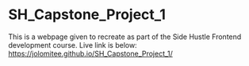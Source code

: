 # SH_Capstone_Project_1
This is a webpage given to recreate as part of the Side Hustle 
Frontend development course.
Live link is below:
https://jolomitee.github.io/SH_Capstone_Project_1/

